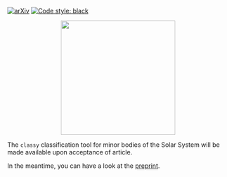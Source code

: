 [![arXiv](https://img.shields.io/badge/arXiv-2203.11229-f9f107.svg)](https://arxiv.org/abs/2203.11229) [![Code style: black](https://img.shields.io/badge/code%20style-black-000000.svg)](https://github.com/psf/black)

<p align="center">
  <img width="260" src="https://raw.githubusercontent.com/maxmahlke/classy/main/docs/gfx/logo_classy.png?token=GHSAT0AAAAAABLLSHB7VHJ4TNELSHDYGY6GYSPIMZA">
</p>

The `classy` classification tool for minor bodies of the Solar System will be made available upon acceptance of article.

In the meantime, you can have a look at the [preprint](https://arxiv.org/abs/2203.11229).
